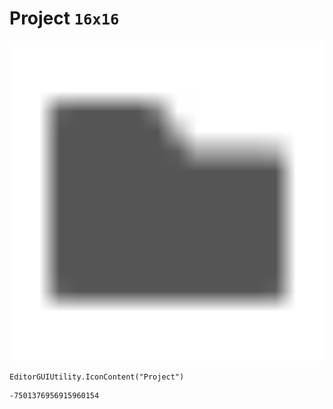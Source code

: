 # Project `16x16`
<img src="/img/Project.png" width=512 height=512>

``` CSharp
EditorGUIUtility.IconContent("Project")
```
```
-7501376956915960154
```
